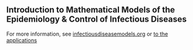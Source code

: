 ## Introduction to Mathematical Models of the Epidemiology & Control of Infectious Diseases

For more information, see [infectiousdiseasemodels.org](http://www.infectiousdiseasemodels.org/) or [to the applications](https://shiny.dide.ic.ac.uk/infectiousdiseasemodels-2022)
